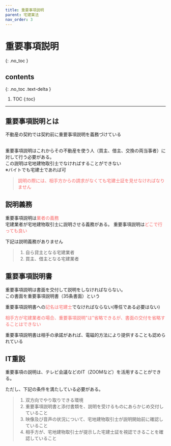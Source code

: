 ```yaml
---
title: 重要事項説明
parent: 宅建業法
nav_order: 3
---
```



# 重要事項説明
{: .no_toc }

## contents
{: .no_toc .text-delta }

1. TOC
{:toc}

---

## 重要事項説明とは

不動産の契約では契約前に重要事項説明を義務づけている

<br>重要事項説明はこれからその不動産を使う人（買主、借主、交換の両当事者）に対して行う必要がある。
<br>この説明は宅地建物取引士でなければすることができない
<br>※バイトでも宅建士であれば可

> <span style="color:rgb(248, 105, 105);">説明の際には、相手方からの請求がなくても宅建士証を見せなければなりません</span>


## 説明義務
重要事項説明は<span style="color:rgb(248, 105, 105);">業者の義務</span>
<br>宅建業者が宅地建物取引士に説明させる義務がある。
重要事項説明は<span style="color:rgb(248, 105, 105);">どこで行っても良い</span>

下記は説明義務がありません
> 1. 自ら貸主となる宅建業者
> 2. 買主、借主となる宅建業者


## 重要事項説明書
重要事項説明は書面を交付して説明をしなければならない。
<br>この書面を重要事項説明書（35条書面）という

重要事項説明書への<span style="color:rgb(248, 105, 105);">記名は宅建士</span>でなければならない(専任である必要はない)

<span style="color:rgb(248, 105, 105);">相手方が宅建業者の場合、重要事項説明"は"省略できるが、書面の交付を省略することはできない</span>

重要事項説明書は相手の承諾があれば、電磁的方法により提供することも認められている


## IT重説
重要事項の説明は、テレビ会議などのIT（ZOOMなど）を活用することができる。

ただし、下記の条件を満たしている必要がある。
> 1. 双方向でやり取りできる環境
> 2. 重要事項説明書と添付書類を、説明を受けるものにあらかじめ交付していること
> 3. 映像及び音声の状況について、宅地建物取引士が説明開始前に確認していること
> 4. 相手方が、宅地建物取引士が提示した宅建士証を視認できることを確認していること

